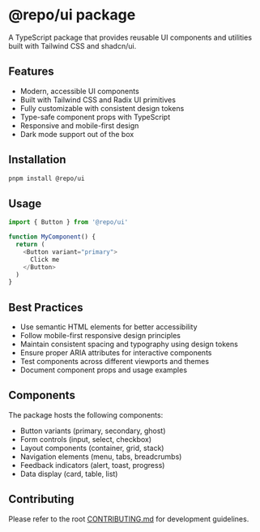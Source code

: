 # @repo/ui package

A TypeScript package that provides reusable UI components and utilities built with Tailwind CSS and shadcn/ui.

## Features

- Modern, accessible UI components
- Built with Tailwind CSS and Radix UI primitives
- Fully customizable with consistent design tokens
- Type-safe component props with TypeScript
- Responsive and mobile-first design
- Dark mode support out of the box

## Installation

```bash
pnpm install @repo/ui
```

## Usage

```typescript
import { Button } from '@repo/ui'

function MyComponent() {
  return (
    <Button variant="primary">
      Click me
    </Button>
  )
}
```

## Best Practices

- Use semantic HTML elements for better accessibility
- Follow mobile-first responsive design principles
- Maintain consistent spacing and typography using design tokens
- Ensure proper ARIA attributes for interactive components
- Test components across different viewports and themes
- Document component props and usage examples

## Components

The package hosts the following components:

- Button variants (primary, secondary, ghost)
- Form controls (input, select, checkbox)
- Layout components (container, grid, stack)
- Navigation elements (menu, tabs, breadcrumbs)
- Feedback indicators (alert, toast, progress)
- Data display (card, table, list)

## Contributing

Please refer to the root [CONTRIBUTING.md](../../CONTRIBUTING.md) for development guidelines.


